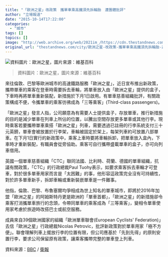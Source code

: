 ```yaml
---
title: "「歐洲之星」改政策　攜單車乘高鐵須先拆輪胎　遭團體批評"
author: "立場報道"
date: "2015-10-14T17:22:00"
categories:
  - "城市"
tags: []
topics: []
image: "http://web.archive.org/web/2021im_/https://cdn.thestandnews.com/media/photos/cache/1280px-Eurostar_3012_Waterloo_rvtN2_1200x0.png"
original_url: "thestandnews.com/city/歐洲之星-改政策-攜單車乘高鐵須先拆輪胎-遭團體批評"
---
```

![資料圖片：歐洲之星，圖片來源：維基百科](http://web.archive.org/web/2021im_/https://cdn.thestandnews.com/media/photos/cache/1280px-Eurostar_3012_Waterloo_rvtN2_1200x0.png)

> 資料圖片：歐洲之星，圖片來源：維基百科

來往倫敦、巴黎等歐洲城市的高速鐵路服務「歐洲之星」，近日宣布推出新政策，攜帶單車的乘客在登車時需要拆去車輪，將單車放入由「歐洲之星」提供的盒子，下車時再將單車重新裝配，新措施於下月1日啟用。有單車慈善組織批評，有關政策構成不便，令攜單車的乘客彷彿成為「三等乘客」(Third-class passengers)。

「歐洲之星」發言人指，公司願意為有需要人士提供盒子，存放單車，推行新措施的目的是減少單車在列車上所佔的位置，以騰出空間存放更多單車或其他行李。現時乘客若要攜帶單車乘搭「歐洲之星」列車，需要透過已註冊的行李系統支付三十元英鎊，單車會被放置於行李架，車輪被固定於架上，每架列車約可放置八部單車。在下月1日實行的新政策中，乘客上車時要將車輪拆卸，把單車放入盒內，下車時才重新裝配，有職員會從旁協助。乘客可自行攜帶盛載單車的盒子，亦可向列車借用。

英國一個單車慈善組織「CTC」聯同法國、比利時、荷蘭、德國的單車組織，抗議有關政策，「CTC」的行政總裁Paul Tuohy表示，如要求乘客拆去車輪才可登車，對於很多單車用家而言是「太困難」的事，他形容這政策完全沒有可持續性，對於許多單車新手，拆卸車輪或重新裝嵌單車是一件難事。

他指，倫敦、巴黎、布魯塞爾均爭相成為世上知名的單車城市，即將於2016年加盟「歐洲之星」的阿姆斯特丹更是歐洲的「單車首都」，「歐洲之星」的新措施卻令乘客打消攜單車旅行的念頭，令帶同單車的乘客成為「三等乘客」，變相令單車使用家考慮於旅遊時改搭巴士或航空服務。

成員來自39個歐洲國家的組織「歐洲單車聯會(European Cyclists' Federation)」去信「歐洲之星」行政總裁Nicolas Petrovic，批評新政策對於單車用家「極不方便」。聯會理解列車上擺放行李的位置有限，但公司應基於「先到先得」的原則安置行李，要求公司保留原有政策，讓乘客攜帶完整的單車登上列車。

資料來源：[BBC](http://web.archive.org/web/20210628174918/http://www.bbc.com/news/uk-34518236) / [衛報](http://web.archive.org/web/20210628174918/http://www.theguardian.com/lifeandstyle/2015/oct/14/anger-at-eurostar-plan-to-make-cyclists-dismantle-their-bikes)